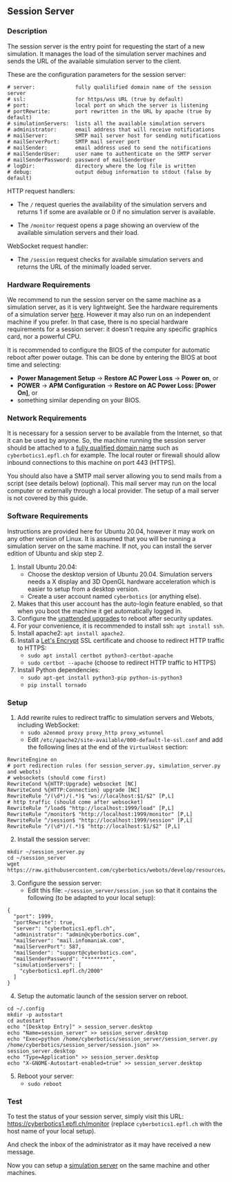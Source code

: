 ## Session Server

### Description

The session server is the entry point for requesting the start of a new simulation.
It manages the load of the simulation server machines and sends the URL of the available simulation server to the client.

These are the configuration parameters for the session server:
```
# server:             fully qualilified domain name of the session server
# ssl:                for https/wss URL (true by default)
# port:               local port on which the server is listening
# portRewrite:        port rewritten in the URL by apache (true by default)
# simulationServers:  lists all the available simulation servers
# administrator:      email address that will receive notifications
# mailServer:         SMTP mail server host for sending notifications
# mailServerPort:     SMTP mail server port
# mailSender:         email address used to send the notifications
# mailSenderUser:     user name to authenticate on the SMTP server
# mailSenderPassword: password of mailSenderUser
# logDir:             directory where the log file is written
# debug:              output debug information to stdout (false by default)
```

HTTP request handlers:
* The `/` request queries the availability of the simulation servers and returns 1 if some are available or 0 if no simulation server is available.

* The `/monitor` request opens a page showing an overview of the available simulation servers and their load.

WebSocket request handler:
* The `/session` request checks for available simulation servers and returns the URL of the minimally loaded server.

### Hardware Requirements

We recommend to run the session server on the same machine as a simulation server, as it is very lightweight.
See the hardware requirements of a simulation server [here](simulation-server.md#hardware-requirements).
However it may also run on an independent machine if you prefer.
In that case, there is no special hardware requirements for a session server: it doesn't require any specific graphics card, nor a powerful CPU.

It is recommended to configure the BIOS of the computer for automatic reboot after power outage.
This can be done by entering the BIOS at boot time and selecting:
- **Power Management Setup** &rarr; **Restore AC Power Loss** &rarr; **Power on**, or
- **POWER** &rarr; **APM Configuration** &rarr; **Restore on AC Power Loss: [Power On]**, or
- something similar depending on your BIOS.

### Network Requirements

It is necessary for a session server to be available from the Internet, so that it can be used by anyone.
So, the machine running the session server should be attached to a [fully qualified domain name](https://en.wikipedia.org/wiki/Fully_qualified_domain_name) such as `cyberbotics1.epfl.ch` for example.
The local router or firewall should allow inbound connections to this machine on port 443 (HTTPS).

You should also have a SMTP mail server allowing you to send mails from a script (see details below) (optional).
This mail server may run on the local computer or externally through a local provider.
The setup of a mail server is not covered by this guide.

### Software Requirements

Instructions are provided here for Ubuntu 20.04, however it may work on any other version of Linux.
It is assumed that you will be running a simulation server on the same machine.
If not, you can install the server edition of Ubuntu and skip step 2.

1. Install Ubuntu 20.04:
    - Choose the desktop version of Ubuntu 20.04. Simulation servers needs a X display and 3D OpenGL hardware acceleration which is easier to setup from a desktop version.
    - Create a user account named `cyberbotics` (or anything else).
2. Makes that this user account has the auto-login feature enabled, so that when you boot the machine it get automatically logged in.
3. Configure the [unattended upgrades](https://www.linuxbabe.com/ubuntu/automatic-security-update-unattended-upgrades-ubuntu) to reboot after security updates.
4. For your convenience, it is recommended to install ssh: `apt install ssh`.
5. Install apache2: `apt install apache2`.
6. Install a [Let's Encrypt](https://letsencrypt.org) SSL certificate and choose to redirect HTTP traffic to HTTPS:
    - `sudo apt install certbot python3-certbot-apache`
    - `sudo certbot --apache` (choose to redirect HTTP traffic to HTTPS)
7. Install Python dependencies:
    - `sudo apt-get install python3-pip python-is-python3`
    - `pip install tornado`

### Setup

1. Add rewrite rules to redirect traffic to simulation servers and Webots, including WebSocket:
    - `sudo a2enmod proxy proxy_http proxy_wstunnel`
    - Edit `/etc/apache2/site-available/000-default-le-ssl.conf` and add the following lines at the end of the `VirtualHost` section:
```
RewriteEngine on
# port redirection rules (for session_server.py, simulation_server.py and webots)
# websockets (should come first)
RewriteCond %{HTTP:Upgrade} websocket [NC]
RewriteCond %{HTTP:Connection} upgrade [NC]
RewriteRule ^/(\d*)/(.*)$ "ws://localhost:$1/$2" [P,L]
# http traffic (should come after websocket)
RewriteRule ^/load$ "http://localhost:1999/load" [P,L]
RewriteRule ^/monitor$ "http://localhost:1999/monitor" [P,L]
RewriteRule ^/session$ "http://localhost:1999/session" [P,L]
RewriteRule ^/(\d*)/(.*)$ "http://localhost:$1/$2" [P,L]
```
2. Install the session server:
```
mkdir ~/session_server.py
cd ~/session_server
wget https://raw.githubusercontent.com/cyberbotics/webots/develop/resources/web/server/session_server.py
```
3. Configure the session server:
    - Edit this file: `~/session_server/session.json` so that it contains the following (to be adapted to your local setup):
```
{
  "port": 1999,
  "portRewrite": true,
  "server": "cyberbotics1.epfl.ch",
  "administrator": "admin@cyberbotics.com",
  "mailServer": "mail.infomaniak.com",
  "mailServerPort": 587,
  "mailSender": "support@cyberbotics.com",
  "mailSenderPassword": "********",
  "simulationServers": [
    "cyberbotics1.epfl.ch/2000"
  ]
}
```

4. Setup the automatic launch of the session server on reboot.
```
cd ~/.config
mkdir -p autostart
cd autostart
echo "[Desktop Entry]" > session_server.desktop
echo "Name=session_server" >> session_server.desktop
echo "Exec=python /home/cyberbotics/session_server/session_server.py /home/cyberbotics/session_server/session.json" >> session_server.desktop
echo "Type=Application" >> session_server.desktop
echo "X-GNOME-Autostart-enabled=true" >> session_server.desktop
```
5. Reboot your server:
   - `sudo reboot`

### Test

To test the status of your session server, simply visit this URL: https://cyberbotics1.epfl.ch/monitor (replace `cyberbotics1.epfl.ch` with the host name of your local setup).

And check the inbox of the administrator as it may have received a new message.

Now you can setup a [simulation server](simulation-server.md) on the same machine and other machines.
